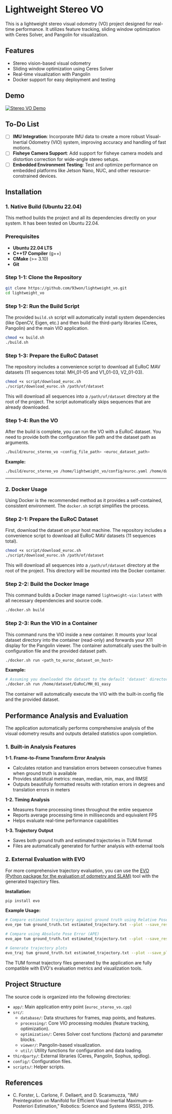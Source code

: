 # Lightweight Stereo VO

This is a lightweight stereo visual odometry (VO) project designed for real-time performance. It utilizes feature tracking, sliding window optimization with Ceres Solver, and Pangolin for visualization.

## Features

- Stereo vision-based visual odometry
- Sliding window optimization using Ceres Solver
- Real-time visualization with Pangolin
- Docker support for easy deployment and testing

## Demo

[![Stereo VO Demo](https://img.youtube.com/vi/fM0tq-6E8fg/0.jpg)](https://youtu.be/fM0tq-6E8fg)

## To-Do List

- [ ] **IMU Integration**: Incorporate IMU data to create a more robust Visual-Inertial Odometry (VIO) system, improving accuracy and handling of fast motions.
- [ ] **Fisheye Camera Support**: Add support for fisheye camera models and distortion correction for wide-angle stereo setups.
- [ ] **Embedded Environment Testing**: Test and optimize performance on embedded platforms like Jetson Nano, NUC, and other resource-constrained devices.

## Installation

### 1. Native Build (Ubuntu 22.04)

This method builds the project and all its dependencies directly on your system. It has been tested on Ubuntu 22.04.

### Prerequisites

- **Ubuntu 22.04 LTS**
- **C++17 Compiler** (g++)
- **CMake** (>= 3.10)
- **Git**

### Step 1-1: Clone the Repository

```bash
git clone https://github.com/93won/lightweight_vo.git
cd lightweight_vo
```

### Step 1-2: Run the Build Script

The provided `build.sh` script will automatically install system dependencies (like OpenCV, Eigen, etc.) and then build the third-party libraries (Ceres, Pangolin) and the main VIO application.

```bash
chmod +x build.sh
./build.sh
```

### Step 1-3: Prepare the EuRoC Dataset

The repository includes a convenience script to download all EuRoC MAV datasets (11 sequences total: MH_01-05 and V1_01-03, V2_01-03).

```bash
chmod +x script/download_euroc.sh
./script/download_euroc.sh /path/of/dataset
```
This will download all sequences into a `/path/of/dataset` directory at the root of the project. The script automatically skips sequences that are already downloaded.

### Step 1-4: Run the VO

After the build is complete, you can run the VO with a EuRoC dataset. You need to provide both the configuration file path and the dataset path as arguments.

```bash
./build/euroc_stereo_vo <config_file_path> <euroc_dataset_path>
```

**Example:**
```bash
./build/euroc_stereo_vo /home/lightweight_vo/config/euroc.yaml /home/dataset/EuRoC/MH_01_easy
```

---

### 2. Docker Usage

Using Docker is the recommended method as it provides a self-contained, consistent environment. The `docker.sh` script simplifies the process.

### Step 2-1: Prepare the EuRoC Dataset

First, download the dataset on your host machine. The repository includes a convenience script to download all EuRoC MAV datasets (11 sequences total).

```bash
chmod +x script/download_euroc.sh
./script/download_euroc.sh /path/of/dataset
```
This will download all sequences into a `/path/of/dataset` directory at the root of the project. This directory will be mounted into the Docker container.

### Step 2-2: Build the Docker Image

This command builds a Docker image named `lightweight-vio:latest` with all necessary dependencies and source code.

```bash
./docker.sh build
```

### Step 2-3: Run the VIO in a Container

This command runs the VIO inside a new container. It mounts your local dataset directory into the container (read-only) and forwards your X11 display for the Pangolin viewer. The container automatically uses the built-in configuration file and the provided dataset path.

```bash
./docker.sh run <path_to_euroc_dataset_on_host>
```

**Example:**
```bash
# Assuming you downloaded the dataset to the default 'dataset' directory
./docker.sh run /home/dataset/EuRoC/MH_01_easy
```
The container will automatically execute the VIO with the built-in config file and the provided dataset.



## Performance Analysis and Evaluation

The application automatically performs comprehensive analysis of the visual odometry results and outputs detailed statistics upon completion.

### 1. Built-in Analysis Features

**1-1. Frame-to-Frame Transform Error Analysis**
- Calculates rotation and translation errors between consecutive frames when ground truth is available
- Provides statistical metrics: mean, median, min, max, and RMSE
- Outputs beautifully formatted results with rotation errors in degrees and translation errors in meters

**1-2. Timing Analysis** 
- Measures frame processing times throughout the entire sequence
- Reports average processing time in milliseconds and equivalent FPS
- Helps evaluate real-time performance capabilities

**1-3. Trajectory Output**
- Saves both ground truth and estimated trajectories in TUM format
- Files are automatically generated for further analysis with external tools

### 2. External Evaluation with EVO

For more comprehensive trajectory evaluation, you can use the [EVO (Python package for the evaluation of odometry and SLAM)](https://github.com/MichaelGrupp/evo) tool with the generated trajectory files.

**Installation:**
```bash
pip install evo
```

**Example Usage:**
```bash
# Compare estimated trajectory against ground truth using Relative Pose Error (RPE)
evo_rpe tum ground_truth.txt estimated_trajectory.txt --plot --save_results results/

# Compare using Absolute Pose Error (APE) 
evo_ape tum ground_truth.txt estimated_trajectory.txt --plot --save_results results/

# Generate trajectory plots
evo_traj tum ground_truth.txt estimated_trajectory.txt --plot --save_plot trajectory_comparison.pdf
```

The TUM format trajectory files generated by the application are fully compatible with EVO's evaluation metrics and visualization tools.

## Project Structure

The source code is organized into the following directories:

- `app/`: Main application entry point (`euroc_stereo_vo.cpp`)
- `src/`:
  - `database/`: Data structures for frames, map points, and features.
  - `processing/`: Core VIO processing modules (feature tracking, optimization).
  - `optimization/`: Ceres Solver cost functions (factors) and parameter blocks.
  - `viewer/`: Pangolin-based visualization.
  - `util/`: Utility functions for configuration and data loading.
- `thirdparty/`: External libraries (Ceres, Pangolin, Sophus, spdlog).
- `config/`: Configuration files.
- `scripts/`: Helper scripts.

## References

- C. Forster, L. Carlone, F. Dellaert, and D. Scaramuzza, "IMU Preintegration on Manifold for Efficient Visual-Inertial Maximum-a-Posteriori Estimation," Robotics: Science and Systems (RSS), 2015.
